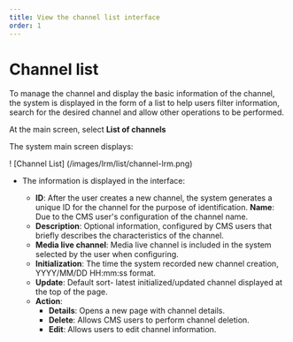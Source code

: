 ```yaml
---
title: View the channel list interface
order: 1
---
```


# Channel list

To manage the channel and display the basic information of the channel, the system is displayed in the form of a list to help users filter information, search for the desired channel and allow other operations to be performed.

At the main screen, select **List of channels**

The system main screen displays:

! [Channel List] (/images/lrm/list/channel-lrm.png)

- The information is displayed in the interface:

  - **ID**: After the user creates a new channel, the system generates a unique ID for the channel for the purpose of identification.
    **Name**: Due to the CMS user's configuration of the channel name.
  - **Description**: Optional information, configured by CMS users that briefly describes the characteristics of the channel.
  - **Media live channel**: Media live channel is included in the system selected by the user when configuring.
  - **Initialization**: The time the system recorded new channel creation, YYYY/MM/DD HH:mm:ss format.
  - **Update**: Default sort- latest initialized/updated channel displayed at the top of the page.
  - **Action**:
    - **Details**: Opens a new page with channel details.
    - **Delete**: Allows CMS users to perform channel deletion.
    - **Edit**: Allows users to edit channel information.
